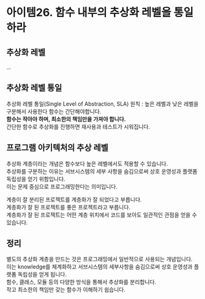 # 아이템26. 함수 내부의 추상화 레벨을 통일하라

## 추상화 레벨
...

## 추상화 레벨 통일
추상화 레벨 통일(Single Level of Abstraction, SLA) 원칙 : 높은 레벨과 낮은 레벨을 구분해서 사용한다
함수는 간단해야합니다.<br>
<b>함수는 작아야 하며, 최소한의 책임만을 가져야 합니다.</b><br>
간단한 함수로 추상화를 진행하면 재사용과 테스트가 시워집니다.

## 프로그램 아키텍처의 추상 레벨
추상화 계층이라는 개념은 함수보다 높은 레벨에서도 적용할 수 있습니다.<br>
추상화를 구분하는 이유는 서브시스템의 세부 사항을 숨김으로써 상호 운영성과 플랫폼 독립성을 얻기 위함입니다.<br>
이는 문제 중심으로 프로그래밍한다는 의미입니다.

계층이 잘 분리된 프로젝트를 계층화가 잘 되었다고 부릅니다.<br>
계층화가 잘 된 프로젝트를 좋은 프로젝트라고 부릅니다.<br>
계층화가 잘 된 프로젝트는 어떤 계층 위치에서 코드를 보아도 일관적인 관점을 얻을 수 있습니다.


## 정리
별도의 추상화 계층을 만드는 것은 프로그래밍에서 일반적으로 사용되는 개념입니다.<br>
이는 knowledge를 체계화하고 서브시스템의 세부사항을 숨김으로써 상호 운영성과 플랫폼 독립성을 얻게 됩니다.<br>
함수, 클래스, 모듈 등의 다양한 방식을 통해서 추상화를 분리합니다.<br>
작고 최소한의 책임만 갖는 함수가 이해하기 쉽습니다.
